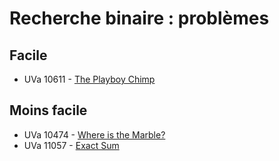 # Recherche binaire : problèmes

## Facile

- UVa 10611 - [The Playboy Chimp](https://uva.onlinejudge.org/index.php?option=com_onlinejudge&Itemid=8&category=24&page=show_problem&problem=1552)

## Moins facile

- UVa 10474 - [Where is the Marble?](https://uva.onlinejudge.org/index.php?option=com_onlinejudge&Itemid=8&category=24&page=show_problem&problem=1415)
- UVa 11057 - [Exact Sum](https://uva.onlinejudge.org/index.php?option=com_onlinejudge&Itemid=8&category=24&page=show_problem&problem=1998)
